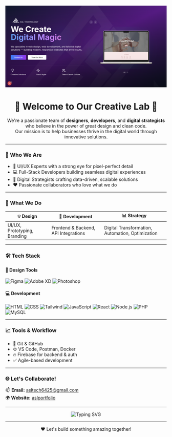 ![Alt text](img/HeroBackground.png)

<h1 align="center">🌟 Welcome to Our Creative Lab 🌟</h1>

<p align="center">
  We're a passionate team of <strong>designers</strong>, <strong>developers</strong>, and <strong>digital strategists</strong> who believe in the power of great design and clean code.<br>
  Our mission is to help businesses thrive in the digital world through innovative solutions.
</p>

---

### 🧠 Who We Are

- 🎨 UI/UX Experts with a strong eye for pixel-perfect detail  
- 💻 Full-Stack Developers building seamless digital experiences  
- 🚀 Digital Strategists crafting data-driven, scalable solutions  
- ❤️ Passionate collaborators who love what we do

---

### 🚀 What We Do

| 💡 Design | 🔧 Development | 📊 Strategy |
|----------|----------------|-------------|
| UI/UX, Prototyping, Branding | Frontend & Backend, API Integrations | Digital Transformation, Automation, Optimization |

---

### 🛠 Tech Stack

#### 🎨 Design Tools
![Figma](https://img.shields.io/badge/Figma-F24E1E?style=for-the-badge&logo=figma&logoColor=white)
![Adobe XD](https://img.shields.io/badge/Adobe%20XD-FF61F6?style=for-the-badge&logo=adobexd&logoColor=white)
![Photoshop](https://img.shields.io/badge/Adobe%20Photoshop-31A8FF?style=for-the-badge&logo=Adobe%20Photoshop&logoColor=white)

#### 💻 Development
![HTML](https://img.shields.io/badge/HTML5-E34F26?style=for-the-badge&logo=html5&logoColor=white)
![CSS](https://img.shields.io/badge/CSS3-1572B6?style=for-the-badge&logo=css3&logoColor=white)
![Tailwind](https://img.shields.io/badge/Tailwind_CSS-38B2AC?style=for-the-badge&logo=tailwind-css&logoColor=white)
![JavaScript](https://img.shields.io/badge/JavaScript-F7DF1E?style=for-the-badge&logo=javascript&logoColor=black)
![React](https://img.shields.io/badge/React-20232A?style=for-the-badge&logo=react&logoColor=61DAFB)
![Node.js](https://img.shields.io/badge/Node.js-339933?style=for-the-badge&logo=nodedotjs&logoColor=white)
![PHP](https://img.shields.io/badge/PHP-777BB4?style=for-the-badge&logo=php&logoColor=white)
![MySQL](https://img.shields.io/badge/MySQL-4479A1?style=for-the-badge&logo=mysql&logoColor=white)

---

### 📈 Tools & Workflow

- 🔄 Git & GitHub
- ⚙️ VS Code, Postman, Docker
- 🔥 Firebase for backend & auth
- ✅ Agile-based development

---

### 🌐 Let's Collaborate!

📫 **Email:** [asltech6425@gmail.com](asltech6425@gmail.com)  
🌍 **Website:** [aslportfolio](https://aslportfolio-five.vercel.app/) 

---

<p align="center">
  <img src="https://readme-typing-svg.demolab.com?font=Fira+Code&duration=3000&pause=1000&color=F57C00&center=true&vCenter=true&width=435&lines=We+build+beautiful+and+functional+things.;We+design%2C+develop%2C+and+deliver." alt="Typing SVG" />
</p>

---

<p align="center">
  ❤️ Let's build something amazing together!
</p>
